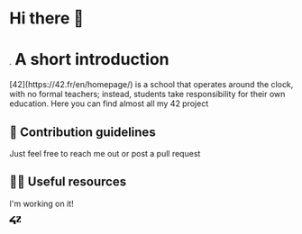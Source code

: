 # Hi there 👋

<h1><img alt="42 Logo" src="https://raw.githubusercontent.com/yboudoui/.github/main/profile/42_logo.svg" height="2em"/></a> A short introduction</h1>
[42](https://42.fr/en/homepage/) is a school that operates around the clock, with no formal teachers; instead, students take responsibility for their own education.
Here you can find almost all my 42 project

## 🌈 Contribution guidelines
Just feel free to reach me out or post a pull request

## 👩‍💻 Useful resources
I'm working on it!

<a href="https://42.fr/en/homepage/">
<img alt="42 Logo" src="https://raw.githubusercontent.com/yboudoui/.github/main/profile/42_logo.svg" height="14px" />
</a>
